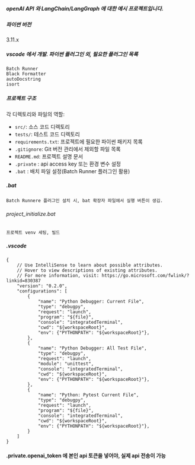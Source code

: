 ﻿
##### openAI API 와 LangChain/LangGraph 에 대한 예시 프로젝트입니다.

##### 파이썬 버전
3.11.x

##### vscode 에서 개발. 파이썬 플러그인 외, 필요한 플러그인 목록
```
Batch Runner
Black Formatter
autoDocstring
isort
```

##### 프로젝트 구조

각 디렉토리와 파일의 역할:

- `src/`: 소스 코드 디렉토리
- `tests/`: 테스트 코드 디렉토리
- `requirements.txt`: 프로젝트에 필요한 파이썬 패키지 목록
- `.gitignore`: Git 버전 관리에서 제외할 파일 목록
- `README.md`: 프로젝트 설명 문서
- `.private` : api access key 또는 환경 변수 설정
- `.bat` : 배치 파일 설정(Batch Runner 플러그인 활용)

##### .bat
```Batch Runnere 플러그인 설치 시, bat 확장자 파일에서 실행 버튼이 생김.```
###### project_initialize.bat
```프로젝트 venv 세팅, 빌드```

##### .vscode
```
{
    // Use IntelliSense to learn about possible attributes.
    // Hover to view descriptions of existing attributes.
    // For more information, visit: https://go.microsoft.com/fwlink/?linkid=830387
    "version": "0.2.0",
    "configurations": [
        {
            "name": "Python Debugger: Current File",
            "type": "debugpy",
            "request": "launch",
            "program": "${file}",
            "console": "integratedTerminal",
            "cwd": "${workspaceRoot}",
            "env": {"PYTHONPATH": "${workspaceRoot}"},
        },
        {
            "name": "Python Debugger: All Test File",
            "type": "debugpy",
            "request": "launch",
            "module": "unittest",
            "console": "integratedTerminal",
            "cwd": "${workspaceRoot}",
            "env": {"PYTHONPATH": "${workspaceRoot}"},
        },
        {
            "name": "Python: Pytest Current File",
            "type": "debugpy",
            "request": "launch",
            "program": "${file}",
            "console": "integratedTerminal",
            "cwd": "${workspaceRoot}",
            "env": {"PYTHONPATH": "${workspaceRoot}"},
        }
    ]
}
```

#### .private.openai_token 에 본인 api 토큰을 넣어야, 실제 api 전송이 가능